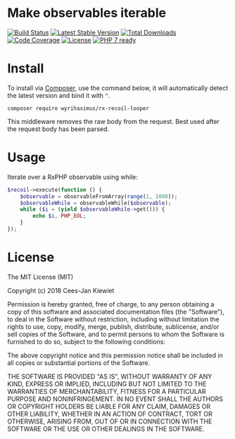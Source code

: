 # Make observables iterable

[![Build Status](https://travis-ci.com/WyriHaximus/php-rxphp-recoilphp-looper.svg?branch=master)](https://travis-ci.com/WyriHaximus/php-rxphp-recoilphp-looper)
[![Latest Stable Version](https://poser.pugx.org/WyriHaximus/rx-recoil-looper/v/stable.png)](https://packagist.org/packages/WyriHaximus/rx-recoil-looper)
[![Total Downloads](https://poser.pugx.org/WyriHaximus/rx-recoil-looper/downloads.png)](https://packagist.org/packages/WyriHaximus/rx-recoil-looper)
[![Code Coverage](https://scrutinizer-ci.com/g/WyriHaximus/php-rxphp-recoilphp-looper/badges/coverage.png?b=master)](https://scrutinizer-ci.com/g/WyriHaximus/php-rxphp-recoilphp-looper/?branch=master)
[![License](https://poser.pugx.org/WyriHaximus/rx-recoil-looper/license.png)](https://packagist.org/packages/WyriHaximus/rx-recoil-looper)
[![PHP 7 ready](http://php7ready.timesplinter.ch/WyriHaximus/reactphp-http-middleware-clear-body/badge.svg)](https://travis-ci.org/WyriHaximus/reactphp-http-middleware-clear-body)

# Install

To install via [Composer](http://getcomposer.org/), use the command below, it will automatically detect the latest version and bind it with `^`.

```
composer require wyrihaximus/rx-recoil-looper
```

This middleware removes the raw body from the request. Best used after the request body has been parsed.

# Usage

Iterate over a RxPHP observable using while:

```php
$recoil->execute(function () {
    $observable = observableFromArray(range(1, 1000));
    $observableWhile = observableWhile($observable);
    while ($i = (yield $observableWhile->get())) {
        echo $i, PHP_EOL;
    }
});
```

# License

The MIT License (MIT)

Copyright (c) 2018 Cees-Jan Kiewiet

Permission is hereby granted, free of charge, to any person obtaining a copy
of this software and associated documentation files (the "Software"), to deal
in the Software without restriction, including without limitation the rights
to use, copy, modify, merge, publish, distribute, sublicense, and/or sell
copies of the Software, and to permit persons to whom the Software is
furnished to do so, subject to the following conditions:

The above copyright notice and this permission notice shall be included in all
copies or substantial portions of the Software.

THE SOFTWARE IS PROVIDED "AS IS", WITHOUT WARRANTY OF ANY KIND, EXPRESS OR
IMPLIED, INCLUDING BUT NOT LIMITED TO THE WARRANTIES OF MERCHANTABILITY,
FITNESS FOR A PARTICULAR PURPOSE AND NONINFRINGEMENT. IN NO EVENT SHALL THE
AUTHORS OR COPYRIGHT HOLDERS BE LIABLE FOR ANY CLAIM, DAMAGES OR OTHER
LIABILITY, WHETHER IN AN ACTION OF CONTRACT, TORT OR OTHERWISE, ARISING FROM,
OUT OF OR IN CONNECTION WITH THE SOFTWARE OR THE USE OR OTHER DEALINGS IN THE
SOFTWARE.
